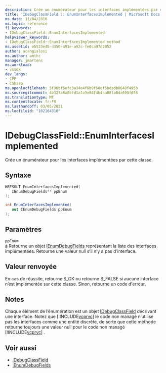 ```yaml
---
description: Crée un énumérateur pour les interfaces implémentées par cette classe.
title: 'IDebugClassField :: EnumInterfacesImplemented | Microsoft Docs'
ms.date: 11/04/2016
ms.topic: reference
f1_keywords:
- IDebugClassField::EnumInterfacesImplemented
helpviewer_keywords:
- IDebugClassField::EnumInterfacesImplemented method
ms.assetid: e5523e45-d350-491e-a92c-fe0ca97d2052
author: acangialosi
ms.author: anthc
manager: jmartens
ms.workload:
- vssdk
dev_langs:
- CPP
- CSharp
ms.openlocfilehash: 5f90bf6efc3a34e4f6b9f60ef5bdadb0640f495b
ms.sourcegitcommit: 4b323a8a8bfd1a1a9e84f4b4ca88fa8da690f656
ms.translationtype: MT
ms.contentlocale: fr-FR
ms.lasthandoff: 03/05/2021
ms.locfileid: "102164316"
---
```

# <a name="idebugclassfieldenuminterfacesimplemented"></a>IDebugClassField::EnumInterfacesImplemented
Crée un énumérateur pour les interfaces implémentées par cette classe.

## <a name="syntax"></a>Syntaxe

```cpp
HRESULT EnumInterfacesImplemented( 
   IEnumDebugFields** ppEnum
);
```

```csharp
int EnumInterfacesImplemented(
   out IEnumDebugFields ppEnum
);
```

## <a name="parameters"></a>Paramètres
`ppEnum`\
à Retourne un objet [IEnumDebugFields](../../../extensibility/debugger/reference/ienumdebugfields.md) représentant la liste des interfaces implémentées. Retourne une valeur null s’il n’y a pas d’interface.

## <a name="return-value"></a>Valeur renvoyée
 En cas de réussite, retourne S_OK ou retourne S_FALSE si aucune interface n’est implémentée sur cette classe. Sinon, retourne un code d'erreur.

## <a name="remarks"></a>Notes
 Chaque élément de l’énumération est un objet [IDebugClassField](../../../extensibility/debugger/reference/idebugclassfield.md) décrivant une interface. Notez que [!INCLUDE[vcprvc](../../../code-quality/includes/vcprvc_md.md)] le code non managé n’utilise pas les interfaces comme une entité discrète, de sorte que cette méthode retourne toujours une valeur null pour le code non managé [!INCLUDE[vcprvc](../../../code-quality/includes/vcprvc_md.md)] .

## <a name="see-also"></a>Voir aussi
- [IDebugClassField](../../../extensibility/debugger/reference/idebugclassfield.md)
- [IEnumDebugFields](../../../extensibility/debugger/reference/ienumdebugfields.md)
